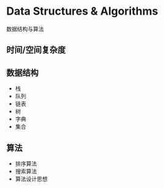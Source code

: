 # Data Structures & Algorithms
数据结构与算法

## 时间/空间复杂度

## 数据结构
- 栈
- 队列
- 链表
- 树
- 字典
- 集合

## 算法
- 排序算法
- 搜索算法
- 算法设计思想